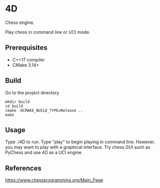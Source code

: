 # 4D
Chess engine.

Play chess in command line or UCI mode.

## Prerequisites
* C++17 compiler
* CMake 3.14+

## Build
Go to the project directory

    mkdir build
    cd build
    cmake -DCMAKE_BUILD_TYPE=Release ..
    make

## Usage
Type ./4D to run. Type "play" to begin playing in command line.
However, you may want to play with a graphical interface.
Try chess GUI such as PyChess and use 4D as a UCI engine.

## References
https://www.chessprogramming.org/Main_Page
